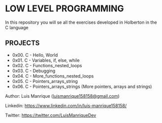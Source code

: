 # LOW LEVEL PROGRAMMING
In this repository you will se all the exercises developed in Holberton in the C language
## PROJECTS
- 0x00. C - Hello, World
- 0x01. C - Variables, if, else, while
- 0x02. C - Functions_nested_loops
- 0x03. C - Debugging
- 0x04. C - More_functions_nested_loops
- 0x05. C - Pointers_arrays_string
- 0x06. C - Pointers_arrays_strings (More pointers, arrays and strings)


Author: Luis Manrique (luismanrique158158@gmail.com)

Linkedin: https://www.linkedin.com/in/luis-manrique158158/

Twitter: https://twitter.com/LuisManriqueDev
